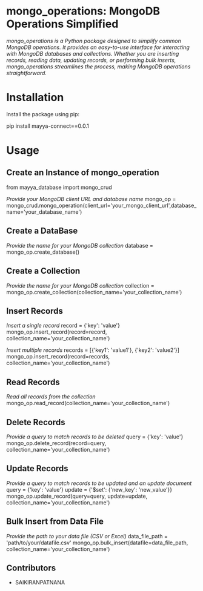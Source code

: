 # mongo_operations: MongoDB Operations Simplified

*mongo_operations is a Python package designed to simplify common MongoDB operations. It provides an easy-to-use interface for interacting with MongoDB databases and collections. Whether you are inserting records, reading data, updating records, or performing bulk inserts, mongo_operations streamlines the process, making MongoDB operations straightforward.*

# Installation

Install the package using pip:

pip install mayya-connect==0.0.1

#  Usage

 ## Create an Instance of mongo_operation

   from mayya_database import mongo_crud

   *Provide your MongoDB client URL and database name*
   mongo_op = mongo_crud.mongo_operation(client_url='your_mongo_client_url',database_name='your_database_name')

 ## Create a DataBase

   *Provide the name for your MongoDB collection*
   database = mongo_op.create_database()

 ## Create a Collection

   *Provide the name for your MongoDB collection*
   collection = mongo_op.create_collection(collection_name='your_collection_name')

 ## Insert Records

   *Insert a single record*
   record = {'key': 'value'}
   mongo_op.insert_record(record=record, collection_name='your_collection_name')

   *Insert multiple records*
   records = [{'key1': 'value1'}, {'key2': 'value2'}]
   mongo_op.insert_record(record=records, collection_name='your_collection_name')

 ## Read Records

   *Read all records from the collection*
   mongo_op.read_record(collection_name='your_collection_name')

 ## Delete Records

   *Provide a query to match records to be deleted*
   query = {'key': 'value'}
   mongo_op.delete_record(record=query, collection_name='your_collection_name')

 ## Update Records

   *Provide a query to match records to be updated and an update document*
   query = {'key': 'value'}
   update = {'$set': {'new_key': 'new_value'}}
   mongo_op.update_record(query=query, update=update, collection_name='your_collection_name')

 ## Bulk Insert from Data File

   *Provide the path to your data file (CSV or Excel)*
   data_file_path = 'path/to/your/datafile.csv'
   mongo_op.bulk_insert(datafile=data_file_path, collection_name='your_collection_name')

## Contributors

- SAIKIRANPATNANA


